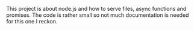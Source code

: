 This project is about node.js and how to serve files,
async functions and promises.
The code is rather small so not much 
documentation is needed for this one I reckon.